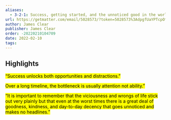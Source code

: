 ```yaml
---
aliases:
  - 3-2-1: Success, getting started, and the unnoticed good in the world
url: https://getmatter.com/email/5028573/?token=5028573%3AdpgfUaYPTcpOfZ4rC1M6JwrUd98
author: James Clear
publisher: James Clear
order: -20220210104709
date: 2022-02-10
tags:
---
```


## Highlights
<mark>“Success unlocks both opportunities and distractions.”</mark>

<mark>Over a long timeline, the bottleneck is usually attention not ability.”</mark>

<mark>“It is important to remember that the viciousness and wrongs of life stick out very plainly but that even at the worst times there is a great deal of goodness, kindness, and day-to-day decency that goes unnoticed and makes no headlines.”</mark>


